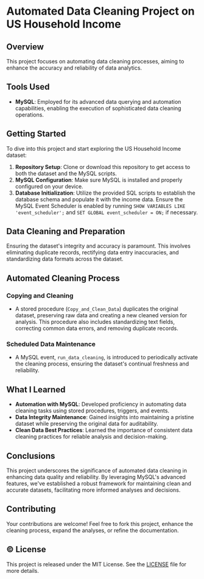 # Automated Data Cleaning Project on US Household Income

## Overview

This project focuses on automating data cleaning processes, aiming to enhance the accuracy and reliability of data analytics.

## Tools Used

- **MySQL**: Employed for its advanced data querying and automation capabilities, enabling the execution of sophisticated data cleaning operations.

## Getting Started

To dive into this project and start exploring the US Household Income dataset:

1. **Repository Setup**: Clone or download this repository to get access to both the dataset and the MySQL scripts.
2. **MySQL Configuration**: Make sure MySQL is installed and properly configured on your device.
3. **Database Initialization**: Utilize the provided SQL scripts to establish the database schema and populate it with the income data. Ensure the MySQL Event Scheduler is enabled by running `SHOW VARIABLES LIKE 'event_scheduler';` and `SET GLOBAL event_scheduler = ON;` if necessary.

## Data Cleaning and Preparation

Ensuring the dataset's integrity and accuracy is paramount. This involves eliminating duplicate records, rectifying data entry inaccuracies, and standardizing data formats across the dataset.

## Automated Cleaning Process

### Copying and Cleaning

- A stored procedure (`Copy_and_Clean_Data`) duplicates the original dataset, preserving raw data and creating a new cleaned version for analysis. This procedure also includes standardizing text fields, correcting common data errors, and removing duplicate records.

### Scheduled Data Maintenance

- A MySQL event, `run_data_cleaning`, is introduced to periodically activate the cleaning process, ensuring the dataset's continual freshness and reliability.

## What I Learned

- **Automation with MySQL**: Developed proficiency in automating data cleaning tasks using stored procedures, triggers, and events.
- **Data Integrity Maintenance**: Gained insights into maintaining a pristine dataset while preserving the original data for auditability.
- **Clean Data Best Practices**: Learned the importance of consistent data cleaning practices for reliable analysis and decision-making.

## Conclusions

This project underscores the significance of automated data cleaning in enhancing data quality and reliability. By leveraging MySQL's advanced features, we've established a robust framework for maintaining clean and accurate datasets, facilitating more informed analyses and decisions.

## Contributing

Your contributions are welcome! Feel free to fork this project, enhance the cleaning process, expand the analyses, or refine the documentation.

## ©️ License

This project is released under the MIT License. See the [LICENSE](./LICENSE.md) file for more details.
